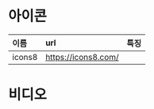 

# 아이콘

|이름|url|특징|
|:--|:--|:--|
|icons8|https://icons8.com/||


# 비디오


<!--stackedit_data:
eyJoaXN0b3J5IjpbNTQxODYxOTU4LDExOTAwMzQ1NTFdfQ==
-->